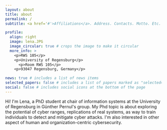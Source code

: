 ```yaml
---
layout: about
title: about
permalink: /
subtitle: <a href='#'>Affiliations</a>. Address. Contacts. Motto. Etc.

profile:
  align: right
  image: lena.JPG
  image_circular: true # crops the image to make it circular
  more_info: >
    <p>RWS 105</p>
    <p>University of Regensburg</p>
      <p>Room RWS 105</p>
    <p>93047 Regensburg, Germany</p>

news: true # includes a list of news items
selected_papers: false # includes a list of papers marked as "selected={true}"
social: false # includes social icons at the bottom of the page
---
```


Hi! I'm Lena, a PhD student at chair of information systems at the University of Regensburg in Günther Pernul's group. My Phd topic is about exploring the potential of cyber ranges, replications of real systems, as way to train individuals to detect and mitigate cyber attacks. I'm also interested in other aspect of human and organization-centric cybersecurity.